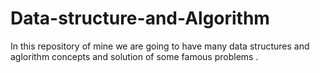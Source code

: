 # Data-structure-and-Algorithm
In this repository of mine we are going to have many data structures and aglorithm concepts and solution of some famous problems .
